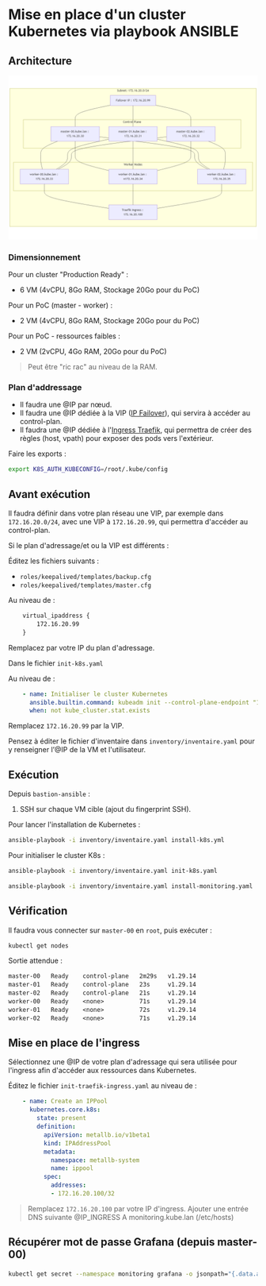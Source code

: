 # Mise en place d'un cluster Kubernetes via playbook ANSIBLE

## Architecture

![Architecture](img/mermaid-diagram-2025-03-20-153759.png)

### Dimensionnement

Pour un cluster "Production Ready" :

- 6 VM (4vCPU, 8Go RAM, Stockage 20Go pour du PoC)

Pour un PoC (master - worker) :

- 2 VM (4vCPU, 8Go RAM, Stockage 20Go pour du PoC)

Pour un PoC - ressources faibles :

- 2 VM (2vCPU, 4Go RAM, 20Go pour du PoC)

> Peut être "ric rac" au niveau de la RAM.

### Plan d'addressage

- Il faudra une @IP par nœud.  
- Il faudra une @IP dédiée à la VIP ([IP Failover](https://www.aukfood.fr/ip-failover-avec-hearbeat-et-pacemaker/#:~:text=On%20appelle%20IP%20flottante%20une,parle%20aussi%20d%27IP%20failover.)), qui servira à accéder au control-plan.  
- Il faudra une @IP dédiée à l'[Ingress Traefik](https://kubernetes.io/docs/concepts/services-networking/ingress/), qui permettra de créer des règles (host, vpath) pour exposer des pods vers l'extérieur.  


Faire les exports :

```bash
export K8S_AUTH_KUBECONFIG=/root/.kube/config
```

## Avant exécution  

Il faudra définir dans votre plan réseau une VIP, par exemple dans `172.16.20.0/24`, avec une VIP à `172.16.20.99`, qui permettra d'accéder au control-plan.  

Si le plan d'adressage/et ou la VIP est différents :  

Éditez les fichiers suivants :  

- `roles/keepalived/templates/backup.cfg`  
- `roles/keepalived/templates/master.cfg`  

Au niveau de :  

```txt
    virtual_ipaddress {
        172.16.20.99
    }
```  

Remplacez par votre IP du plan d'adressage.  

Dans le fichier `init-k8s.yaml`  

Au niveau de :  

```yaml
    - name: Initialiser le cluster Kubernetes
      ansible.builtin.command: kubeadm init --control-plane-endpoint "172.16.20.99:6443" --upload-certs --pod-network-cidr=192.168.0.0/16
      when: not kube_cluster.stat.exists
```  

Remplacez `172.16.20.99` par la VIP.  

Pensez à éditer le fichier d'inventaire dans `inventory/inventaire.yaml` pour y renseigner l’@IP de la VM et l'utilisateur.  

## Exécution  

Depuis `bastion-ansible` :  

1. SSH sur chaque VM cible (ajout du fingerprint SSH).  

Pour lancer l'installation de Kubernetes :  

```bash
ansible-playbook -i inventory/inventaire.yaml install-k8s.yml
```  

Pour initialiser le cluster K8s :  

```bash
ansible-playbook -i inventory/inventaire.yaml init-k8s.yaml
```

```bash
ansible-playbook -i inventory/inventaire.yaml install-monitoring.yaml
```

## Vérification  

Il faudra vous connecter sur `master-00` en `root`, puis exécuter :  

```bash
kubectl get nodes
```  

Sortie attendue :  

```txt
master-00   Ready    control-plane   2m29s   v1.29.14
master-01   Ready    control-plane   23s     v1.29.14
master-02   Ready    control-plane   21s     v1.29.14
worker-00   Ready    <none>          71s     v1.29.14
worker-01   Ready    <none>          72s     v1.29.14
worker-02   Ready    <none>          71s     v1.29.14
```  

## Mise en place de l'ingress  

Sélectionnez une @IP de votre plan d'adressage qui sera utilisée pour l'ingress afin d'accéder aux ressources dans Kubernetes.  

Éditez le fichier `init-traefik-ingress.yaml` au niveau de :  

```yaml
    - name: Create an IPPool
      kubernetes.core.k8s:
        state: present
        definition:
          apiVersion: metallb.io/v1beta1
          kind: IPAddressPool
          metadata:
            namespace: metallb-system
            name: ippool
          spec:
            addresses:
            - 172.16.20.100/32
```  

> Remplacez `172.16.20.100` par votre IP d'ingress.
> Ajouter une entrée DNS suivante @IP_INGRESS A monitoring.kube.lan (/etc/hosts)

## Récupérer mot de passe Grafana (depuis master-00)
 
```bash
kubectl get secret --namespace monitoring grafana -o jsonpath="{.data.admin-password}" | base64 --decode ; echo
```
